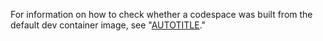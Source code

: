 For information on how to check whether a codespace was built from the default dev container image, see "[AUTOTITLE](/codespaces/troubleshooting/troubleshooting-included-usage#storage-usage-for-your-base-dev-container)."
